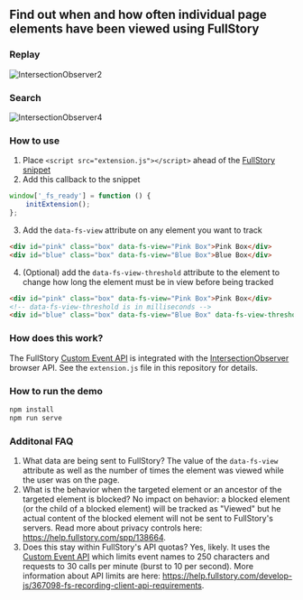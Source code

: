 ## Find out when and how often individual page elements have been viewed using FullStory
### Replay
![IntersectionObserver2](https://user-images.githubusercontent.com/45576380/56548378-f5aaa800-654d-11e9-82ec-1193519ccea0.gif)
### Search
![IntersectionObserver4](https://user-images.githubusercontent.com/45576380/56548466-27237380-654e-11e9-97e9-a345c715c5ca.gif)
### How to use
1. Place `<script src="extension.js"></script>` ahead of the [FullStory snippet](https://help.fullstory.com/using/recording-snippet)
2. Add this callback to the snippet
```JavaScript
window['_fs_ready'] = function () {
    initExtension();
};
```
3. Add the `data-fs-view` attribute on any element you want to track
```HTML
<div id="pink" class="box" data-fs-view="Pink Box">Pink Box</div>
<div id="blue" class="box" data-fs-view="Blue Box">Blue Box</div>
```
4. (Optional) add the `data-fs-view-threshold` attribute to the element to change how long the element must be in view before being tracked
```HTML
<div id="pink" class="box" data-fs-view="Pink Box">Pink Box</div>
<!-- data-fs-view-threshold is in milliseconds -->
<div id="blue" class="box" data-fs-view="Blue Box" data-fs-view-threshold="2000">Blue Box</div>
```
### How does this work?
The FullStory [Custom Event API](https://help.fullstory.com/develop-js/363565-fs-event-api-sending-custom-event-data-into-fullstory) is integrated with the [IntersectionObserver](https://webkit.org/blog/8582/intersectionobserver-in-webkit/) browser API. See the `extension.js` file in this repository for details.
### How to run the demo
```Bash
npm install
npm run serve
```
### Additonal FAQ
1. What data are being sent to FullStory?
The value of the `data-fs-view` attribute as well as the number of times the element was viewed while the user was on the page.
2. What is the behavior when the targeted element or an ancestor of the targeted element is blocked?
No impact on behavior: a blocked element (or the child of a blocked element) will be tracked as "Viewed" but he actual content of the blocked element will not be sent to FullStory's servers. Read more about privacy controls here: https://help.fullstory.com/spp/138664.
3. Does this stay within FullStory's API quotas?
Yes, likely. It uses the [Custom Event API](https://help.fullstory.com/develop-js/363565-fs-event-api-sending-custom-event-data-into-fullstory) which limits event names to 250 characters and requests to 30 calls per minute (burst to 10 per second). More information about API limits are here: https://help.fullstory.com/develop-js/367098-fs-recording-client-api-requirements.
